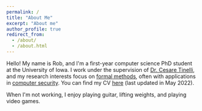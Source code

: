 ```yaml
---
permalink: /
title: "About Me"
excerpt: "About me"
author_profile: true
redirect_from: 
  - /about/
  - /about.html
---
```


Hello! My name is Rob, and I'm a first-year computer science PhD student at the University of Iowa. I work under the supervision of [Dr. Cesare Tinelli](https://homepage.cs.uiowa.edu/~tinelli/), and my research interests focus on [formal methods](https://en.wikipedia.org/wiki/Formal_methods), often with applications in [computer security](https://en.wikipedia.org/wiki/Computer_security). You can find my CV [here](https://drive.google.com/file/d/1TEwe7dUG0nUxcpa_mP1hDgnelcAN7Tr2/view?usp=sharing) (last updated in May 2022).

When I'm not working, I enjoy playing guitar, lifting weights, and playing video games. 
